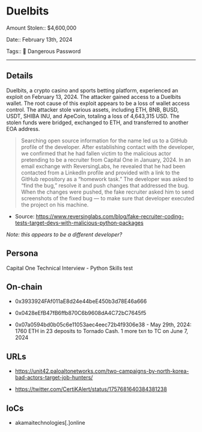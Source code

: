 # Duelbits

Amount Stolen:: $4,600,000

Date:: February 13th, 2024

Tags:: 🔐 Dangerous Password

---

## Details

Duelbits, a crypto casino and sports betting platform, experienced an exploit on February 13, 2024. The attacker gained access to a Duelbits wallet. The root cause of this exploit appears to be a loss of wallet access control. The attacker stole various assets, including ETH, BNB, BUSD, USDT, SHIBA INU, and ApeCoin, totaling a loss of 4,643,315 USD. The stolen funds were bridged, exchanged to ETH, and transferred to another EOA address.

> Searching open source information for the name led us to a GitHub profile of the developer. After establishing contact with the developer, we confirmed that he had fallen victim to the malicious actor pretending to be a recruiter from Capital One in January, 2024. In an email exchange with ReversingLabs, he revealed that he had been contacted from a LinkedIn profile and provided with a link to the GitHub repository as a “homework task.” The developer was asked to “find the bug,” resolve it and push changes that addressed the bug. When the changes were pushed, the fake recruiter asked him to send screenshots of the fixed bug — to make sure that developer executed the project on his machine. 

- Source: https://www.reversinglabs.com/blog/fake-recruiter-coding-tests-target-devs-with-malicious-python-packages

_Note: this appears to be a different developer?_



## Persona

Capital One Technical Interview - Python Skills test



## On-chain

- 0x3933924FAf011aE8d24e44beE450b3d78E46a666

- 0x0428eEfB47fB6ffb870C6b9608dA4C72bC7645f5

- 0x07a0594bd0b05c6e11053aec4eec72b4f9306e38 - May 29th, 2024: 1760 ETH in 23 deposits to Tornado Cash. 1 more txn to TC on June 7, 2024



## URLs

- https://unit42.paloaltonetworks.com/two-campaigns-by-north-korea-bad-actors-target-job-hunters/

- https://twitter.com/CertiKAlert/status/1757681640384381238

## IoCs

- akamaitechnologies[.]online

